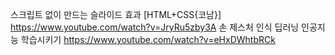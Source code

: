 스크립트 없이 만드는 슬라이드 효과 [HTML+CSS{코남}]
https://www.youtube.com/watch?v=JryRu5zby3A
손 제스처 인식 딥러닝 인공지능 학습시키기
https://www.youtube.com/watch?v=eHxDWhtbRCk
